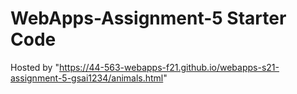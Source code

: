 # WebApps-Assignment-5 Starter Code
 Hosted by "https://44-563-webapps-f21.github.io/webapps-s21-assignment-5-gsai1234/animals.html"